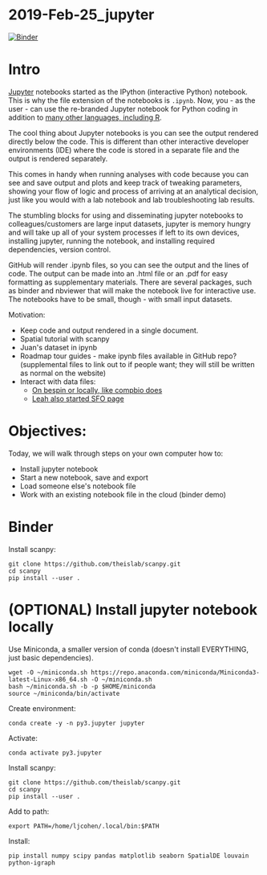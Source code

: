 # 2019-Feb-25_jupyter

[![Binder](https://mybinder.org/badge_logo.svg)](https://mybinder.org/v2/gh/johnsolk/2019-Feb-25_jupyter/master)

# Intro

[Jupyter](https://jupyter.org/) notebooks started as the IPython (interactive Python) notebook. This is why the file extension of the notebooks is `.ipynb`. Now, you - as the user - can use the re-branded Jupyter notebook for Python coding in addition to [many other languages, including R](https://jupyter.org/try).

The cool thing about Jupyter notebooks is you can see the output rendered directly below the code. This is different than other interactive developer environments (IDE) where the code is stored in a separate file and the output is rendered separately.

This comes in handy when running analyses with code because you can see and save output and plots and keep track of tweaking parameters, showing your flow of logic and process of arriving at an analytical decision, just like you would with a lab notebook and lab troubleshooting lab results.

The stumbling blocks for using and disseminating jupyter notebooks to colleagues/customers are large input datasets, jupyter is memory hungry and will take up all of your system processes if left to its own devices, installing jupyter, running the notebook, and installing required dependencies, version control.

GitHub will render .ipynb files, so you can see the output and the lines of code. The output can be made into an .html file or an .pdf for easy formatting as supplementary materials. There are several packages, such as binder and nbviewer that will make the notebook live for interactive use. The notebooks have to be small, though - with small input datasets. 

Motivation:
* Keep code and output rendered in a single document.
* Spatial tutorial with scanpy
* Juan's dataset in ipynb
* Roadmap tour guides - make ipynb files available in GitHub repo? (supplemental files to link out to if people want; they will still be written as normal on the website)
* Interact with data files: 
    * [On bespin or locally, like compbio does](https://10xtech.atlassian.net/wiki/spaces/COMPBIO/pages/565413235/Jupyter+Running+jupyterlab+on+bespin1+2)
    * [Leah also started SFO page](https://10xtech.atlassian.net/wiki/spaces/SFO/pages/579044637/SFO+Jupyter+notebook+setup+for+tutorials)

# Objectives:

Today, we will walk through steps on your own computer how to:

* Install jupyter notebook
* Start a new notebook, save and export
* Load someone else's notebook file
* Work with an existing notebook file in the cloud (binder demo)

# Binder



Install scanpy:
```
git clone https://github.com/theislab/scanpy.git
cd scanpy
pip install --user .
```



# (OPTIONAL) Install jupyter notebook locally

Use Miniconda, a smaller version of conda (doesn't install EVERYTHING, just basic dependencies).

```
wget -O ~/miniconda.sh https://repo.anaconda.com/miniconda/Miniconda3-latest-Linux-x86_64.sh -O ~/miniconda.sh
bash ~/miniconda.sh -b -p $HOME/miniconda
source ~/miniconda/bin/activate
```
Create environment:
```
conda create -y -n py3.jupyter jupyter
```
Activate:
```
conda activate py3.jupyter
```
Install scanpy:
```
git clone https://github.com/theislab/scanpy.git
cd scanpy
pip install --user .
```
Add to path:
```
export PATH=/home/ljcohen/.local/bin:$PATH
```
Install:
```
pip install numpy scipy pandas matplotlib seaborn SpatialDE louvain python-igraph
```
